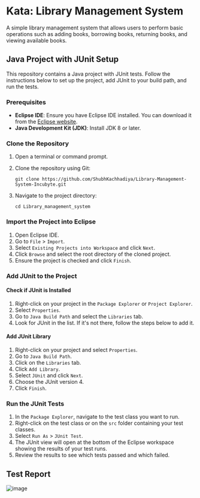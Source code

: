 # Kata: Library Management System
A simple library management system that allows users to perform basic operations
such as adding books, borrowing books, returning books, and viewing available books.

## Java Project with JUnit Setup

This repository contains a Java project with JUnit tests. Follow the instructions below to set up the project, add JUnit to your build path, and run the tests.

### Prerequisites

- **Eclipse IDE**: Ensure you have Eclipse IDE installed. You can download it from the [Eclipse website](https://www.eclipse.org/downloads/).
- **Java Development Kit (JDK)**: Install JDK 8 or later.

### Clone the Repository

1. Open a terminal or command prompt.
2. Clone the repository using Git:

    `git clone https://github.com/ShubhKachhadiya/Library-Management-System-Incubyte.git`
    

3. Navigate to the project directory:

    `cd Library_management_system`

### Import the Project into Eclipse

1. Open Eclipse IDE.
2. Go to `File` > `Import`.
3. Select `Existing Projects into Workspace` and click `Next`.
4. Click `Browse` and select the root directory of the cloned project.
5. Ensure the project is checked and click `Finish`.

### Add JUnit to the Project

#### Check if JUnit is Installed

1. Right-click on your project in the `Package Explorer` or `Project Explorer`.
2. Select `Properties`.
3. Go to `Java Build Path` and select the `Libraries` tab.
4. Look for JUnit in the list. If it's not there, follow the steps below to add it.

#### Add JUnit Library

1. Right-click on your project and select `Properties`.
2. Go to `Java Build Path`.
3. Click on the `Libraries` tab.
4. Click `Add Library`.
5. Select `JUnit` and click `Next`.
6. Choose the JUnit version 4.
7. Click `Finish`.

### Run the JUnit Tests

1. In the `Package Explorer`, navigate to the test class you want to run.
2. Right-click on the test class or on the `src` folder containing your test classes.
3. Select `Run As` > `JUnit Test`.
4. The JUnit view will open at the bottom of the Eclipse workspace showing the results of your test runs.
5. Review the results to see which tests passed and which failed.

## Test Report
![image](https://github.com/user-attachments/assets/52f3fd22-2cf9-4a61-8c03-8af476603099)
